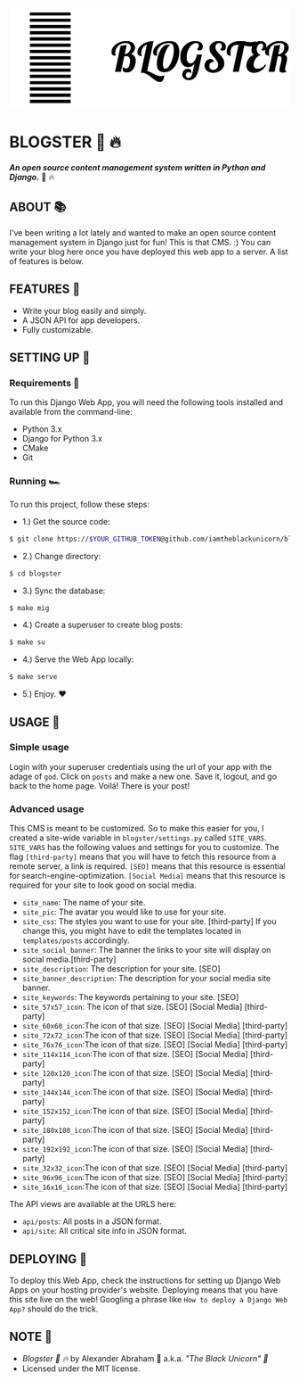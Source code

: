 <p align="center">
 <img src="/banner/banner.png"/>
</p>

# BLOGSTER :pill: :fire:

***An open source content management system written in Python and Django.*** :pill: :fire:

## ABOUT :books:

I've been writing a lot lately and wanted to make an open source content management system in Django just for fun! This is that CMS. :) You can write your blog here once you have deployed this web app to a server. A list of features is below.

## FEATURES :test_tube:

- Write your blog easily and simply.
- A JSON API for app developers.
- Fully customizable.

## SETTING UP :hammer:

### Requirements :school_satchel:

To run this Django Web App, you will need the following tools installed and available from the command-line:

- Python 3.x
- Django for Python 3.x
- CMake
- Git

### Running :racing_car:

To run this project, follow these steps:

- 1.) Get the source code:

```bash
$ git clone https://$YOUR_GITHUB_TOKEN@github.com/iamtheblackunicorn/blogster.git
```

- 2.) Change directory:

```bash
$ cd blogster
```

- 3.) Sync the database:

```bash
$ make mig
```

- 4.) Create a superuser to create blog posts:

```bash
$ make su
```

- 4.) Serve the Web App locally:

```bash
$ make serve
```

- 5.) Enjoy. :heart:

## USAGE :hammer:

### Simple usage

Login with your superuser credentials using the url of your app with the adage of `god`. Click on `posts` and make a new one.
Save it, logout, and go back to the home page. Voilá! There is your post!

### Advanced usage

This CMS is meant to be customized. So to make this easier for you, I created a site-wide variable in `blogster/settings.py` called `SITE_VARS`. `SITE_VARS` has the following values and settings for you to customize. The flag `[third-party]` means that you will have to fetch this resource from a remote server, a link is required. `[SEO]` means that this resource is essential for search-engine-optimization. `[Social Media]` means that this resource is required for your site to look good on social media.

- `site_name`: The name of your site.
- `site_pic`: The avatar you would like to use for your site.
- `site_css`: The styles you want to use for your site. [third-party] If you change this, you might have to edit the templates located in `templates/posts` accordingly.
- `site_social_banner`: The banner the links to your site will display on social media.[third-party]
- `site_description`: The description for your site. [SEO]
- `site_banner_description`: The description for your social media site banner.
- `site_keywords`: The keywords pertaining to your site. [SEO]
- `site_57x57_icon`: The icon of that size. [SEO] [Social Media] [third-party]
- `site_60x60_icon`:The icon of that size. [SEO] [Social Media]  [third-party]
- `site_72x72_icon`:The icon of that size. [SEO] [Social Media] [third-party]
- `site_76x76_icon`:The icon of that size. [SEO] [Social Media] [third-party]
- `site_114x114_icon`:The icon of that size. [SEO] [Social Media] [third-party]
- `site_120x120_icon`:The icon of that size. [SEO] [Social Media] [third-party]
- `site_144x144_icon`:The icon of that size. [SEO] [Social Media] [third-party]
- `site_152x152_icon`:The icon of that size. [SEO] [Social Media] [third-party]
- `site_180x180_icon`:The icon of that size. [SEO] [Social Media] [third-party]
- `site_192x192_icon`:The icon of that size. [SEO] [Social Media] [third-party]
- `site_32x32_icon`:The icon of that size. [SEO] [Social Media] [third-party]
- `site_96x96_icon`:The icon of that size. [SEO] [Social Media] [third-party]
- `site_16x16_icon`:The icon of that size. [SEO] [Social Media] [third-party]

The API views are available at the URLS here:

- `api/posts`: All posts in a JSON format.
- `api/site`: All critical site info in JSON format.

## DEPLOYING :rocket:

To deploy this Web App, check the instructions for setting up Django Web Apps on your hosting provider's website. Deploying means that you have this site live on the web! Googling a phrase like `How to deploy a Django Web App?` should do the trick.

## NOTE :scroll:

- *Blogster :pill: :fire:* by Alexander Abraham :black_heart: a.k.a. *"The Black Unicorn" :unicorn:*
- Licensed under the MIT license.
